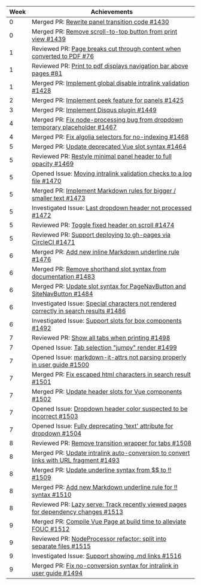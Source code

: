 Week | Achievements
---- | ------------
0 | Merged PR: [Rewrite panel transition code #1430](https://github.com/MarkBind/markbind/pull/1430)
0 | Merged PR: [Remove scroll-to-top button from print view #1439](https://github.com/MarkBind/markbind/pull/1439)
1 | Reviewed PR: [Page breaks cut through content when converted to PDF #76](https://github.com/se-edu/addressbook-level3/pull/76)
1 | Reviewed PR: [Print to pdf displays navigation bar above pages #81](https://github.com/se-edu/addressbook-level3/pull/81)
1 | Merged PR: [Implement global disable intralink validation #1428](https://github.com/MarkBind/markbind/pull/1428)
2 | Merged PR: [Implement peek feature for panels #1425](https://github.com/MarkBind/markbind/pull/1425)
3 | Merged PR: [Implement Disqus plugin #1449](https://github.com/MarkBind/markbind/pull/1449)
4 | Merged PR: [Fix node-processing bug from dropdown temporary placeholder #1467](https://github.com/MarkBind/markbind/pull/1467)
4 | Merged PR: [Fix algolia selectors for no-indexing #1468](https://github.com/MarkBind/markbind/pull/1468)
5 | Merged PR: [Update deprecated Vue slot syntax #1464](https://github.com/MarkBind/markbind/pull/1464)
5 | Reviewed PR: [Restyle minimal panel header to full opacity #1469](https://github.com/MarkBind/markbind/pull/1469)
5 | Opened Issue: [Moving intralink validation checks to a log file #1470](https://github.com/MarkBind/markbind/issues/1470)
5 | Merged PR: [Implement Markdown rules for bigger / smaller text #1473](https://github.com/MarkBind/markbind/pull/1473)
5 | Investigated Issue: [Last dropdown header not processed #1472](https://github.com/MarkBind/markbind/issues/1472)
5 | Reviewed PR: [Toggle fixed header on scroll #1474](https://github.com/MarkBind/markbind/pull/1474)
5 | Reviewed PR: [Support deploying to gh-pages via CircleCI #1471](https://github.com/MarkBind/markbind/pull/1471)
6 | Merged PR: [Add new inline Markdown underline rule #1476](https://github.com/MarkBind/markbind/pull/1476)
6 | Merged PR: [Remove shorthand slot syntax from documentation #1483](https://github.com/MarkBind/markbind/pull/1483)
6 | Merged PR: [Update slot syntax for PageNavButton and SiteNavButton #1484](https://github.com/MarkBind/markbind/pull/1484)
6 | Investigated Issue: [Special characters not rendered correctly in search results #1486](https://github.com/MarkBind/markbind/issues/1486)
6 | Investigated Issue: [Support slots for box components #1492](https://github.com/MarkBind/markbind/issues/1492)
7 | Reviewed PR: [Show all tabs when printing #1498](https://github.com/MarkBind/markbind/pull/1498)
7 | Opened Issue: [Tab selection "jumpy" render #1499](https://github.com/MarkBind/markbind/issues/1499)
7 | Opened Issue: [markdown-it-attrs not parsing properly in user guide #1500](https://github.com/MarkBind/markbind/issues/1500)
7 | Merged PR: [Fix escaped html characters in search result #1501](https://github.com/MarkBind/markbind/pull/1501)
7 | Merged PR: [Update header slots for Vue components #1502](https://github.com/MarkBind/markbind/pull/1502)
7 | Opened Issue: [Dropdown header color suspected to be incorrect #1503](https://github.com/MarkBind/markbind/issues/1503)
7 | Opened Issue: [Fully deprecating 'text' attribute for dropdown #1504](https://github.com/MarkBind/markbind/issues/1504)
8 | Reviewed PR: [Remove transition wrapper for tabs #1508](https://github.com/MarkBind/markbind/pull/1508)
8 | Merged PR: [Update intralink auto-conversion to convert links with URL fragment #1493](https://github.com/MarkBind/markbind/pull/1493)
8 | Merged PR: [Update underline syntax from $$ to !! #1509](https://github.com/MarkBind/markbind/pull/1509)
8 | Merged PR: [Add new Markdown underline rule for !! syntax #1510](https://github.com/MarkBind/markbind/pull/1510)
8 | Reviewed PR: [Lazy serve: Track recently viewed pages for dependency changes #1513](https://github.com/MarkBind/markbind/pull/1513)
9 | Merged PR: [Compile Vue Page at build time to alleviate FOUC #1512](https://github.com/MarkBind/markbind/pull/1512)
9 | Reviewed PR: [NodeProcessor refactor: split into separate files #1515](https://github.com/MarkBind/markbind/pull/1515)
9 | Investigated Issue: [Support showing .md links #1516](https://github.com/MarkBind/markbind/issues/1516)
9 | Merged PR: [Fix no-conversion syntax for intralink in user guide #1494](https://github.com/MarkBind/markbind/pull/1494)

